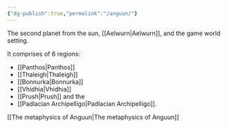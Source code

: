 ```yaml
---
{"dg-publish":true,"permalink":"/anguun/"}
---
```


The second planet from the sun, [[Aelwurn\|Aelwurn]], and the game world setting. 

It comprises of 6 regions:
- [[Panthos\|Panthos]]
- [[Thaleigh\|Thaleigh]]
- [[Bonnurka\|Bonnurka]]
- [[Vhidhia\|Vhidhia]]
- [[Prush\|Prush]] and the 
- [[Padlacian Archipelligo\|Padlacian Archipelligo]]. 

[[The metaphysics of Anguun\|The metaphysics of Anguun]]

